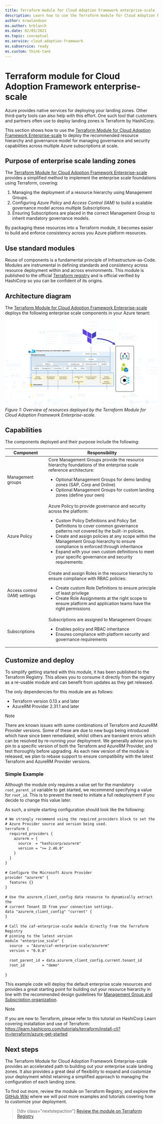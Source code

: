 ```yaml
---
title: Terraform module for Cloud Adoption Framework enterprise-scale
description: Learn how to use the Terraform module for Cloud Adoption Framework enterprise-scale.
author: krowlandson
ms.author: brblanch
ms.date: 02/03/2021
ms.topic: conceptual
ms.service: cloud-adoption-framework
ms.subservice: ready
ms.custom: think-tank
---
```


<!-- cSpell:ignore eastasia southeastasia vCPUs lalogs tfvars NetworkMonitoring ADAssessment ADReplication AgentHealthAssessment DnsAnalytics KeyVaultAnalytics -->
<!-- docutune:casing NetworkMonitoring AdAssessment AdReplication AgentHealthAssessment DnsAnalytics KeyVaultAnalytics -->

# Terraform module for Cloud Adoption Framework enterprise-scale

Azure provides native services for deploying your landing zones. Other third-party tools can also help with this effort. One such tool that customers and partners often use to deploy landing zones is Terraform by HashiCorp.

This section shows how to use the [Terraform Module for Cloud Adoption Framework Enterprise-scale](https://registry.terraform.io/modules/Azure/caf-enterprise-scale/azurerm/latest) to deploy the recommended resource hierarchy and governance model for managing governance and security capabilities across multiple Azure subscriptions at scale.

## Purpose of enterprise scale landing zones

The [Terraform Module for Cloud Adoption Framework Enterprise-scale](https://registry.terraform.io/modules/Azure/caf-enterprise-scale/azurerm/latest) provides a simplified method to implement the enterprise scale foundations using Terraform, covering:

1. Managing the deployment of a resource hierarchy using Management Groups.
1. Configuring _Azure Policy_ and _Access Control (IAM)_ to build a scalable governance model across multiple Subscriptions. 
1. Ensuring Subscriptions are placed in the correct Management Group to inherit mandatory governance models.

By packaging these resources into a Terraform module, it becomes easier to build and enforce consistency across you Azure platform resources.

## Use standard modules

Reuse of components is a fundamental principle of Infrastructure-as-Code. Modules are instrumental in defining standards and consistency across resource deployment within and across environments. This module is published to the official [Terraform registry](https://registry.terraform.io/modules/Azure/caf-enterprise-scale/azurerm/latest) and is official verified by HashiCorp so you can be confident of its origins.

## Architecture diagram

The [Terraform Module for Cloud Adoption Framework Enterprise-scale](https://registry.terraform.io/modules/Azure/caf-enterprise-scale/azurerm/latest) deploys the following enterprise scale components in your Azure tenant:

![Overview of resources deployed by the Terraform Module for Cloud Adoption Framework Enterprise-scale](media/terraform-caf-enterprise-scale-overview.png)
_Figure 1: Overview of resources deployed by the Terraform Module for Cloud Adoption Framework Enterprise-scale._

## Capabilities

The components deployed and their purpose include the following:

| Component | Responsibility |
|---|---|
| Management groups | Core Management Groups provide the resource hierarchy foundations of the enterprise scale reference architecture:<ul><li>Optional Management Groups for demo landing zones (SAP, Corp and Online)</li><li>Optional Management Groups for custom landing zones (define your own)</li></ul> |
| Azure Policy | Azure Policy to provide governance and security across the platform: <ul><li>Custom Policy Definitions and Policy Set Definitions to cover common governance patterns not covered by the built-in policies.</li><li>Create and assign policies at any scope within the Management Group hierarchy to ensure compliance is enforced through inheritance</li><li>Expand with your own custom definitions to meet your specific governance and security requirements:</li></ul> |
| Access control (IAM) settings | Create and assign Roles in the resource hierarchy to ensure compliance with RBAC policies:<ul><li>Create custom Role Definitions to ensure principle of least privilege</li><li>Create Role Assignments at the right scope to ensure platform and application teams have the right permissions</li></ul> |
| Subscriptions | Subscriptions are assigned to Management Groups:<ul><li>Enables policy and RBAC inheritance</li><li>Ensures compliance with platform security and governance requirements</li></ul> |

## Customize and deploy

To simplify getting started with this module, it has been published to the Terraform Registry. This allows you to consume it directly from the registry as a re-usable module and can benefit from updates as they get released.

The only dependencies for this module are as follows:

- Terraform version 0.13.x and later
- AzureRM Provider 2.31.1 and later

> [!NOTE]
> There are known issues with some combinations of Terraform and AzureRM Provider versions. Some of these are due to new bugs being introduced which have since been remediated, whilst others are transient errors which can be resolved by re-running your deployment. We generally advise you to pin to a specific version of both the Terraform and AzureRM Provider, and test thoroughly before upgrading. As each new version of the module is released, we plan to rebase support to ensure compatibility with the latest Terraform and AzureRM Provider versions.

### Simple Example

Although the module only requires a value set for the mandatory  `root_parent_id` variable to get started, we recommend specifying a value for `root_id`. This is to prevent the need to initiate a full redeployment if you decide to change this value later.

As such, a simple starting configuration should look like the following:

```hcl
# We strongly recommend using the required_providers block to set the
# Azure Provider source and version being used.
terraform {
  required_providers {
    azurerm = {
      source  = "hashicorp/azurerm"
      version = ">= 2.46.0"
    }
  }
}

# Configure the Microsoft Azure Provider
provider "azurerm" {
  features {}
}

# Use the azurerm_client_config data resource to dynamically extract the
# current Tenant ID from your connection settings.
data "azurerm_client_config" "current" {
}

# Call the caf-enterprise-scale module directly from the Terraform Registry
# pinning to the latest version
module "enterprise_scale" {
  source  = "Azure/caf-enterprise-scale/azurerm"
  version = "0.0.8"

  root_parent_id = data.azurerm_client_config.current.tenant_id
  root_id        = "demo"

}
```

This example code will deploy the default enterprise scale resources and provides a great starting point for building out your resource hierarchy in line with the recommended design guidelines for [Management Group and Subscription organization](./management-group-and-subscription-organization.md).

> [!Note]
> If you are new to Terraform, please refer to this tutorial on HashiCorp Learn covering installation and use of Terraform:<br>
> https://learn.hashicorp.com/tutorials/terraform/install-cli?in=terraform/azure-get-started

## Next steps

The Terraform Module for Cloud Adoption Framework Enterprise-scale provides an accelerated path to building out your enterprise scale landing zones. It also provides a great deal of flexibility to expand and customize your deployment whilst retaining a simplified approach to managing the configuration of each landing zone.

To find out more, review the module on Terraform Registry, and explore the [GitHub Wiki](https://github.com/Azure/terraform-azurerm-caf-enterprise-scale/wiki) where we will post more examples and tutorials covering how to customize your deployment.

> [!div class="nextstepaction"]
> [Review the module on Terraform Registry](https://registry.terraform.io/modules/Azure/caf-enterprise-scale/azurerm/latest)
